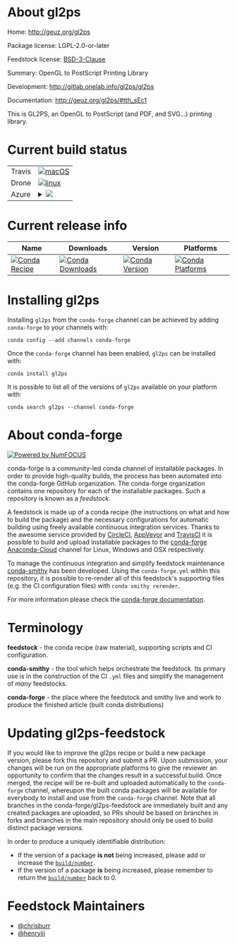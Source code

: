 About gl2ps
===========

Home: http://geuz.org/gl2ps

Package license: LGPL-2.0-or-later

Feedstock license: [BSD-3-Clause](https://github.com/conda-forge/gl2ps-feedstock/blob/master/LICENSE.txt)

Summary: OpenGL to PostScript Printing Library

Development: http://gitlab.onelab.info/gl2ps/gl2ps

Documentation: http://geuz.org/gl2ps/#tth_sEc1

This is GL2PS, an OpenGL to PostScript (and PDF, and SVG...) printing library.


Current build status
====================


<table><tr>
    <td>Travis</td>
    <td>
      <a href="https://travis-ci.com/conda-forge/gl2ps-feedstock">
        <img alt="macOS" src="https://img.shields.io/travis/com/conda-forge/gl2ps-feedstock/master.svg?label=macOS">
      </a>
    </td>
  </tr><tr>
    <td>Drone</td>
    <td>
      <a href="https://cloud.drone.io/conda-forge/gl2ps-feedstock">
        <img alt="linux" src="https://img.shields.io/drone/build/conda-forge/gl2ps-feedstock/master.svg?label=Linux">
      </a>
    </td>
  </tr>
    
  <tr>
    <td>Azure</td>
    <td>
      <details>
        <summary>
          <a href="https://dev.azure.com/conda-forge/feedstock-builds/_build/latest?definitionId=8632&branchName=master">
            <img src="https://dev.azure.com/conda-forge/feedstock-builds/_apis/build/status/gl2ps-feedstock?branchName=master">
          </a>
        </summary>
        <table>
          <thead><tr><th>Variant</th><th>Status</th></tr></thead>
          <tbody><tr>
              <td>linux_64</td>
              <td>
                <a href="https://dev.azure.com/conda-forge/feedstock-builds/_build/latest?definitionId=8632&branchName=master">
                  <img src="https://dev.azure.com/conda-forge/feedstock-builds/_apis/build/status/gl2ps-feedstock?branchName=master&jobName=linux&configuration=linux_64_" alt="variant">
                </a>
              </td>
            </tr><tr>
              <td>linux_aarch64</td>
              <td>
                <a href="https://dev.azure.com/conda-forge/feedstock-builds/_build/latest?definitionId=8632&branchName=master">
                  <img src="https://dev.azure.com/conda-forge/feedstock-builds/_apis/build/status/gl2ps-feedstock?branchName=master&jobName=linux&configuration=linux_aarch64_" alt="variant">
                </a>
              </td>
            </tr><tr>
              <td>linux_ppc64le</td>
              <td>
                <a href="https://dev.azure.com/conda-forge/feedstock-builds/_build/latest?definitionId=8632&branchName=master">
                  <img src="https://dev.azure.com/conda-forge/feedstock-builds/_apis/build/status/gl2ps-feedstock?branchName=master&jobName=linux&configuration=linux_ppc64le_" alt="variant">
                </a>
              </td>
            </tr><tr>
              <td>osx_64</td>
              <td>
                <a href="https://dev.azure.com/conda-forge/feedstock-builds/_build/latest?definitionId=8632&branchName=master">
                  <img src="https://dev.azure.com/conda-forge/feedstock-builds/_apis/build/status/gl2ps-feedstock?branchName=master&jobName=osx&configuration=osx_64_" alt="variant">
                </a>
              </td>
            </tr><tr>
              <td>osx_arm64</td>
              <td>
                <a href="https://dev.azure.com/conda-forge/feedstock-builds/_build/latest?definitionId=8632&branchName=master">
                  <img src="https://dev.azure.com/conda-forge/feedstock-builds/_apis/build/status/gl2ps-feedstock?branchName=master&jobName=osx&configuration=osx_arm64_" alt="variant">
                </a>
              </td>
            </tr><tr>
              <td>win_64</td>
              <td>
                <a href="https://dev.azure.com/conda-forge/feedstock-builds/_build/latest?definitionId=8632&branchName=master">
                  <img src="https://dev.azure.com/conda-forge/feedstock-builds/_apis/build/status/gl2ps-feedstock?branchName=master&jobName=win&configuration=win_64_" alt="variant">
                </a>
              </td>
            </tr>
          </tbody>
        </table>
      </details>
    </td>
  </tr>
</table>

Current release info
====================

| Name | Downloads | Version | Platforms |
| --- | --- | --- | --- |
| [![Conda Recipe](https://img.shields.io/badge/recipe-gl2ps-green.svg)](https://anaconda.org/conda-forge/gl2ps) | [![Conda Downloads](https://img.shields.io/conda/dn/conda-forge/gl2ps.svg)](https://anaconda.org/conda-forge/gl2ps) | [![Conda Version](https://img.shields.io/conda/vn/conda-forge/gl2ps.svg)](https://anaconda.org/conda-forge/gl2ps) | [![Conda Platforms](https://img.shields.io/conda/pn/conda-forge/gl2ps.svg)](https://anaconda.org/conda-forge/gl2ps) |

Installing gl2ps
================

Installing `gl2ps` from the `conda-forge` channel can be achieved by adding `conda-forge` to your channels with:

```
conda config --add channels conda-forge
```

Once the `conda-forge` channel has been enabled, `gl2ps` can be installed with:

```
conda install gl2ps
```

It is possible to list all of the versions of `gl2ps` available on your platform with:

```
conda search gl2ps --channel conda-forge
```


About conda-forge
=================

[![Powered by NumFOCUS](https://img.shields.io/badge/powered%20by-NumFOCUS-orange.svg?style=flat&colorA=E1523D&colorB=007D8A)](http://numfocus.org)

conda-forge is a community-led conda channel of installable packages.
In order to provide high-quality builds, the process has been automated into the
conda-forge GitHub organization. The conda-forge organization contains one repository
for each of the installable packages. Such a repository is known as a *feedstock*.

A feedstock is made up of a conda recipe (the instructions on what and how to build
the package) and the necessary configurations for automatic building using freely
available continuous integration services. Thanks to the awesome service provided by
[CircleCI](https://circleci.com/), [AppVeyor](https://www.appveyor.com/)
and [TravisCI](https://travis-ci.com/) it is possible to build and upload installable
packages to the [conda-forge](https://anaconda.org/conda-forge)
[Anaconda-Cloud](https://anaconda.org/) channel for Linux, Windows and OSX respectively.

To manage the continuous integration and simplify feedstock maintenance
[conda-smithy](https://github.com/conda-forge/conda-smithy) has been developed.
Using the ``conda-forge.yml`` within this repository, it is possible to re-render all of
this feedstock's supporting files (e.g. the CI configuration files) with ``conda smithy rerender``.

For more information please check the [conda-forge documentation](https://conda-forge.org/docs/).

Terminology
===========

**feedstock** - the conda recipe (raw material), supporting scripts and CI configuration.

**conda-smithy** - the tool which helps orchestrate the feedstock.
                   Its primary use is in the construction of the CI ``.yml`` files
                   and simplify the management of *many* feedstocks.

**conda-forge** - the place where the feedstock and smithy live and work to
                  produce the finished article (built conda distributions)


Updating gl2ps-feedstock
========================

If you would like to improve the gl2ps recipe or build a new
package version, please fork this repository and submit a PR. Upon submission,
your changes will be run on the appropriate platforms to give the reviewer an
opportunity to confirm that the changes result in a successful build. Once
merged, the recipe will be re-built and uploaded automatically to the
`conda-forge` channel, whereupon the built conda packages will be available for
everybody to install and use from the `conda-forge` channel.
Note that all branches in the conda-forge/gl2ps-feedstock are
immediately built and any created packages are uploaded, so PRs should be based
on branches in forks and branches in the main repository should only be used to
build distinct package versions.

In order to produce a uniquely identifiable distribution:
 * If the version of a package **is not** being increased, please add or increase
   the [``build/number``](https://conda.io/docs/user-guide/tasks/build-packages/define-metadata.html#build-number-and-string).
 * If the version of a package **is** being increased, please remember to return
   the [``build/number``](https://conda.io/docs/user-guide/tasks/build-packages/define-metadata.html#build-number-and-string)
   back to 0.

Feedstock Maintainers
=====================

* [@chrisburr](https://github.com/chrisburr/)
* [@henryiii](https://github.com/henryiii/)


<!-- dummy commit to enable rerendering -->

